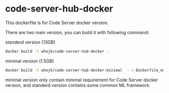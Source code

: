 # code-server-hub-docker

This dockerfile is for Code Server docker version.

There are two main version, you can build it with following command:

standerd version (13GB)
```bash
docker build -t whojk/code-server-hub-docker .
```

minimal version (1.5GB)
```bash
docker build -t whojk/code-server-hub-docker:minimal  - < Dockerfile_minimal
```

minimal version only contain minimal requirement for Code Server docker version, and standerd version contains some common ML framework.